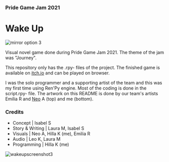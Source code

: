 ### Pride Game Jam 2021
# Wake Up
![mirror option 3](https://user-images.githubusercontent.com/47727027/124523025-eac25200-ddfd-11eb-9407-96aa5c0f73ef.png)

Visual novel game done during Pride Game Jam 2021. The theme of the jam was "Journey".

This repository only has the .rpy- files of the project. The finished game is available on [itch.io](https://glacebon.itch.io/wake-up) and can be played on browser.

I was the solo programmer and a supporting artist of the team and this was my first time using Ren'Py engine. Most of the coding is done in the script.rpy- file. The artwork on this README is done by our team's artists Emilia R and [Neo](https://linktr.ee/neoaarni) A (top) and me (bottom).

### Credits

- Concept | Isabel S
- Story & Writing | Laura M, Isabel S
- Visuals | Neo A, Hilla K (me), Emilia R
- Audio | Leo K, Laura M
- Programming | Hilla K (me)


![wakeupscreenshot3](https://user-images.githubusercontent.com/47727027/124523022-e9912500-ddfd-11eb-8e6e-867b9102f1b0.jpg)
